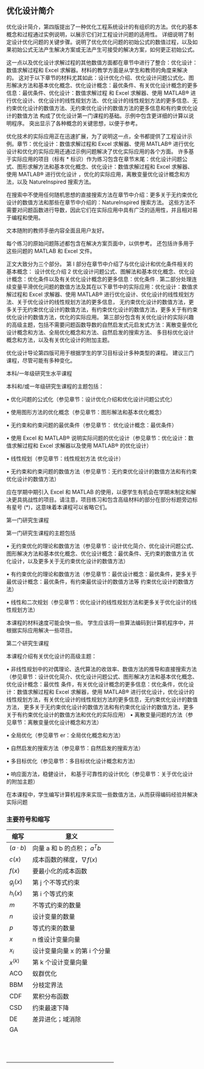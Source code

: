 ## 优化设计简介

优化设计简介，第四版提出了一种优化工程系统设计的有组织的方法。优化的基本概念和过程通过实例说明，以展示它们对工程设计问题的适用性。 详细说明了制定设计优化问题的关键步骤。说明了优化优化问题的初始公式的数值过程，以及如果初始公式无法产生解决方案或无法产生可接受的解决方案，如何更正初始公式。

这一点以及优化设计求解过程的其他数值方面都在章节中进行了整合：优化设计：数值求解过程和 Excel 求解器。材料的教学方面是从学生和教师的角度来解决的。 这对于以下章节的材料尤其如此：设计优化介绍、优化设计问题公式化、图形解决方法和基本优化概念、优化设计概念：最优条件、有关优化设计概念的更多信息：最优条件、优化设计：数值求解过程 和 Excel 求解器、使用 MATLAB® 进行优化设计、优化设计的线性规划方法、优化设计的线性规划方法的更多信息、无约束优化设计的数值方法、无约束优化设计的数值方法的更多信息和有约束优化设计的数值方法 构成了优化设计第一门课程的基础。示例中包含更详细的计算以说明程序。 突出显示了各种概念的关键思想，以便于参考。

优化技术的实际应用正在迅速扩展，为了说明这一点，全书都提供了工程设计示例。章节：优化设计：数值求解过程和 Excel 求解器、使用 MATLAB® 进行优化设计和优化的实际应用还通过示例问题解决了优化实际应用的各个方面。 许多基于实际应用的项目（标有 * 标识）作为练习包含在章节末尾：优化设计问题公式、图形求解方法和基本优化概念、优化设计：数值求解过程和 Excel 求解器、使用 MATLAB® 进行优化设计 ，优化的实际应用，离散变量优化设计概念和方法，以及 NatureInspired 搜索方法。

在搜索中不使用任何随机思想的直接搜索方法在章节中介绍：更多关于无约束优化设计的数值方法和那些在章节中介绍的：NatureInspired 搜索方法。 这些方法不需要对问题函数进行导数，因此它们在实际应用中具有广泛的适用性，并且相对易于编程和使用。

文本随附的教师手册内容全面且用户友好。

每个练习的原始问题陈述都包含在解决方案页面中，以供参考。 还包括许多用于这些问题的 MATLAB 和 Excel 文件。

正文大致分为三个部分。 第 I 部分在章节中介绍了与优化设计和优化条件相关的基本概念： 设计优化介绍 2 优化设计问题公式、图解法和基本优化概念、优化设计概念：优化条件以及有关优化设计概念的更多信息：优化条件 . 第二部分处理连续变量平滑优化问题的数值方法及其在以下章节中的实际应用：优化设计：数值求解过程和 Excel 求解器、使用 MATLAB® 进行优化设计、优化设计的线性规划方法、关于优化设计的线性规划方法的更多信息， 无约束优化设计的数值方法，更多关于无约束优化设计的数值方法，有约束优化设计的数值方法，更多关于有约束优化设计的数值方法，优化的实际应用。 第三部分包含有关优化设计的实际兴趣的高级主题，包括不需要问题函数导数的自然启发式元启发式方法：离散变量优化设计概念和方法、全局优化概念和方法、自然启发的搜索方法、 多目标优化设计概念和方法，以及有关优化设计的附加主题。

优化设计导论第四版可用于根据学生的学习目标设计多种类型的课程。 建议三门课程，尽管可能有多种变化。

本科/一年级研究生水平课程

本科和/或一年级研究生课程的主题包括：

• 优化问题的公式化（参见章节：设计优化介绍和优化设计问题公式化） 

• 使用图形方法的优化概念（参见章节：图形解法和基本优化概念） 

• 无约束和约束问题的最优条件（参见章节： 优化设计概念：最优条件） 

• 使用 Excel 和 MATLAB® 说明实际问题的优化设计（参见章节：优化设计：数值求解过程和 Excel 求解器以及使用 MATLAB® 的优化设计） 

• 线性规划（参见章节：线性规划方法 优化设计） 

• 无约束和约束问题的数值方法（参见章节：无约束优化设计的数值方法和有约束优化设计的数值方法）

应在学期中期引入 Excel 和 MATLAB 的使用，以便学生有机会在学期末制定和解决更具挑战性的项目。请注意，项目练习和包含高级材料的部分在部分标题旁边标有星号 (*)，这意味着本课程可以省略它们。

第一门研究生课程

第一门研究生课程的主题包括 

• 无约束优化的理论和数值方法（参见章节：设计优化简介、优化设计问题公式、图形解决方法和基本优化概念、优化设计概念：最优条件、无约束的数值方法 优化设计，以及更多关于无约束优化设计的数值方法） 

• 有约束优化的理论和数值方法（参见章节：最优设计概念：最优条件，更多关于最优设计概念：最优条件，有约束最优设计的数值方法等 约束优化设计的数值方法） 

• 线性和二次规划（参见章节：优化设计的线性规划方法和更多关于优化设计的线性规划方法）

本课程的材料速度可能会快一些。 学生应该将一些算法编码到计算机程序中，并根据实际应用解决一些项目。

第二个研究生课程

本课程介绍有关优化设计的高级主题：

• 非线性规划中的对偶理论、迭代算法的收敛率、数值方法的推导和直接搜索方法（参见章节：设计优化简介、优化设计问题公式、图形解决方法和基本优化概念、优化设计概念：最优性 条件，有关优化设计概念的更多信息：优化条件，优化设计：数值求解过程和 Excel 求解器，使用 MATLAB® 进行优化设计，优化设计的线性规划方法，有关优化设计的线性规划方法的更多信息，无约束优化设计的数值方法， 更多关于无约束优化设计的数值方法和有约束优化设计的数值方法，更多关于有约束优化设计的数值方法和优化的实际应用） • 离散变量问题的方法（参见章节：离散变量优化设计概念和方法）  

• 全局优化（参见章节 er：全局优化概念和方法） 

• 自然启发的搜索方法（参见章节：自然启发的搜索方法） 

• 多目标优化（参见章节：多目标优化设计概念和方法） 

• 响应面方法，稳健设计， 和基于可靠性的设计优化（参见章节：关于优化设计的附加主题）

在本课程中，学生编写计算机程序来实现一些数值方法，从而获得编码经验并解决实际问题

### 主要符号和缩写

| 缩写      | 意义                         |
| --------- | ---------------------------- |
| $(a·b)$   | 向量 a 和 b 的点积； $a^Tb$  |
| $c(x)$    | 成本函数的梯度，$∇f(x)$      |
| $f(x)$    | 要最小化的成本函数           |
| $g_j(x)$  | 第 j 个不等式约束            |
| $h_i(x)$  | 第 i 个等式约束              |
| $m$       | 不等式约束的数量             |
| $n$       | 设计变量的数量               |
| $p$       | 等式约束的数量               |
| $x$       | n 维设计变量向量             |
| $x_i$     | 设计变量向量 x 的第 i 个分量 |
| $x^{(k)}$ | 第 k 个设计变量向量          |
| ACO       | 蚁群优化                     |
| BBM       | 分枝定界法                   |
| CDF       | 累积分布函数                 |
| CSD       | 约束最速下降                 |
| DE        | 差异进化；域消除             |
| GA        |                              |
|           |                              |
|           |                              |
|           |                              |
|           |                              |
|           |                              |
|           |                              |
|           |                              |
|           |                              |
|           |                              |
|           |                              |
|           |                              |
|           |                              |





















































































































































































































































































































































































































































































































































































































































































































































































































































































































































































































































































































































































































































































































































































































































































































































































































































































































































































































































































































































































































































































































































































































































































































































































































































































































































































































































































































































































































































































































































































































































































































































































































































































































































































































































































































































